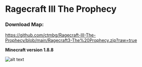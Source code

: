 # Ragecraft III The Prophecy

### Download Map:
https://github.com/ctmbg/Ragecraft-III-The-Prophecy/blob/main/Ragecraft3-The%20Prophecy.zip?raw=true

**Minecraft version 1.8.8**

![alt text](https://truth.bahamut.com.tw/s01/201803/e1ef8bcca8f0d2df5c30cc3d2e2b3a74.PNG)
